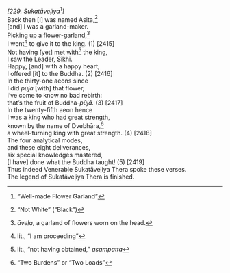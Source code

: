 *\[229. Sukatāveḷiya*[^1]*\]*  
Back then \[I\] was named Asita,[^2]  
\[and\] I was a garland-maker.  
Picking up a flower-garland,[^3]  
I went[^4] to give it to the king. (1) \[2415\]  
Not having \[yet\] met with[^5] the king,  
I saw the Leader, Sikhi.  
Happy, \[and\] with a happy heart,  
I offered \[it\] to the Buddha. (2) \[2416\]  
In the thirty-one aeons since  
I did *pūjā* \[with\] that flower,  
I’ve come to know no bad rebirth:  
that’s the fruit of Buddha-*pūjā.* (3) \[2417\]  
In the twenty-fifth aeon hence  
I was a king who had great strength,  
known by the name of Dvebhāra,[^6]  
a wheel-turning king with great strength. (4) \[2418\]  
The four analytical modes,  
and these eight deliverances,  
six special knowledges mastered,  
\[I have\] done what the Buddha taught! (5) \[2419\]  
Thus indeed Venerable Sukatāveḷiya Thera spoke these verses.  
The legend of Sukatāveḷiya Thera is finished.  
[^1]: “Well-made Flower Garland”  
[^2]: “Not White” (“Black”)  
[^3]: *āveḷa*, a garland of flowers worn on the head.  
[^4]: lit., “I am proceeding”  
[^5]: lit., “not having obtained,” *asampatta*  
[^6]: “Two Burdens” or “Two Loads”
